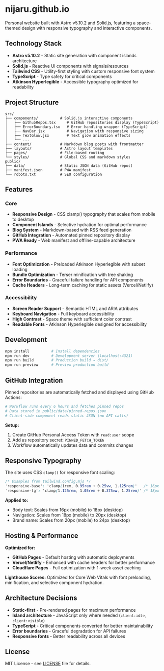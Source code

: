 # nijaru.github.io

Personal website built with Astro v5.10.2 and Solid.js, featuring a space-themed design with responsive typography and interactive components.

## Technology Stack

- **Astro v5.10.2** - Static site generation with component islands architecture
- **Solid.js** - Reactive UI components with signals/resources  
- **Tailwind CSS** - Utility-first styling with custom responsive font system
- **TypeScript** - Type safety for critical components
- **Atkinson Hyperlegible** - Accessible typography optimized for readability

## Project Structure

```
src/
├── components/          # Solid.js interactive components
│   ├── GithubRepos.tsx     # GitHub repositories display (TypeScript)
│   ├── ErrorBoundary.tsx   # Error handling wrapper (TypeScript)
│   ├── NavBar.jsx          # Navigation with responsive sizing
│   ├── TextGlow.jsx        # Text glow animation effects
│   └── ...
├── content/             # Markdown blog posts with frontmatter
├── layouts/             # Astro layout templates
├── pages/               # File-based routing
└── styles/              # Global CSS and markdown styles
public/
├── data/                # Static JSON data (GitHub repos)
├── manifest.json        # PWA manifest
└── robots.txt           # SEO configuration
```

## Features

### Core
- **Responsive Design** - CSS clamp() typography that scales from mobile to desktop
- **Component Islands** - Selective hydration for optimal performance
- **Blog System** - Markdown-based with RSS feed generation
- **GitHub Integration** - Automated pinned repository display
- **PWA Ready** - Web manifest and offline-capable architecture

### Performance
- **Font Optimization** - Preloaded Atkinson Hyperlegible with subset loading
- **Bundle Optimization** - Terser minification with tree shaking
- **Error Boundaries** - Graceful failure handling for API components
- **Cache Headers** - Long-term caching for static assets (Vercel/Netlify)

### Accessibility
- **Screen Reader Support** - Semantic HTML and ARIA attributes
- **Keyboard Navigation** - Full keyboard accessibility
- **High Contrast** - Space theme with sufficient color contrast
- **Readable Fonts** - Atkinson Hyperlegible designed for accessibility

## Development

```bash
npm install          # Install dependencies
npm run dev          # Development server (localhost:4321)
npm run build        # Production build → dist/
npm run preview      # Preview production build
```

## GitHub Integration

Pinned repositories are automatically fetched and displayed using GitHub Actions:

```bash
# Workflow runs every 6 hours and fetches pinned repos
# Data stored in public/data/pinned-repos.json
# Client-side component reads static JSON (no API calls)
```

**Setup:**
1. Create GitHub Personal Access Token with `read:user` scope
2. Add as repository secret: `PINNED_FETCH_TOKEN`
3. Workflow automatically updates data and commits changes

## Responsive Typography

The site uses CSS `clamp()` for responsive font scaling:

```css
/* Examples from tailwind.config.mjs */
'responsive-base': 'clamp(1rem, 0.95rem + 0.25vw, 1.125rem)'   /* 16px → 18px */
'responsive-lg': 'clamp(1.125rem, 1.05rem + 0.375vw, 1.25rem)' /* 18px → 20px */
```

**Applied to:**
- Body text: Scales from 16px (mobile) to 18px (desktop)
- Navigation: Scales from 18px (mobile) to 20px (desktop)
- Brand name: Scales from 20px (mobile) to 24px (desktop)

## Hosting & Performance

**Optimized for:**
- **GitHub Pages** - Default hosting with automatic deployments
- **Vercel/Netlify** - Enhanced with cache headers for better performance
- **Cloudflare Pages** - Full optimization with 1-week asset caching

**Lighthouse Scores:** Optimized for Core Web Vitals with font preloading, minification, and selective component hydration.

## Architecture Decisions

- **Static-first** - Pre-rendered pages for maximum performance
- **Island architecture** - JavaScript only where needed (`client:idle`, `client:visible`)
- **TypeScript** - Critical components converted for better maintainability
- **Error boundaries** - Graceful degradation for API failures
- **Responsive fonts** - Better readability across all devices

## License

MIT License - see [LICENSE](LICENSE) file for details.
